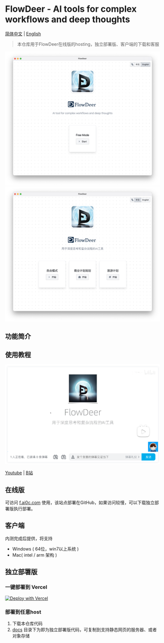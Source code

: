 # FlowDeer - AI tools for complex workflows and deep thoughts

[简体中文](README.md) | [English](README_EN.md)

> 本仓库用于FlowDeer在线版的hosting，独立部署版、客户端的下载和客服

![](images/20230828102643.png)
![](images/20230828102711.png)

## 功能简介

## 使用教程

![](images/20230828105059.png)

[Youtube](https://youtu.be/vz1xBKzLAVM)  | [B站](https://www.bilibili.com/video/BV1xP411Y7ak/)

## 在线版

可访问 [f.ai0c.com](https://f.ai0c.com) 使用，该站点部署在GitHub，如果访问较慢，可以下载独立部署版执行部署。

## 客户端

内测完成后提供，将支持
- Windows ( 64位，win7以上系统 )
- Mac( intel / arm 架构 )

## 独立部署版

### 一键部署到 Vercel

[![Deploy with Vercel](https://vercel.com/button)](https://vercel.com/new/clone?repository-url=https%3A%2F%2Fgithub.com%2Feasychen%2Fflowdeer-dist.git&root-directory=docs)

### 部署到任意host

1. 下载本仓库代码
1. [docs](./docs/) 目录下为即为独立部署版代码，可复制到支持静态网页的服务器、或者对象存储
